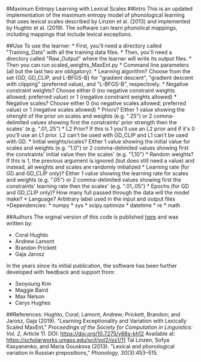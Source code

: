 #Maximum Entropy Learning with Lexical Scales
##Intro
This is an updated implementation of the maximum entropy model of phonological learning that uses lexical scales described by Linzen et al. (2013) and implemented by Hughto et al. (2019).
The software can learn phonolical mappings, including mappings that include lexical exceptions.  

##Use
To use the learner:
	* First, you'll need a directory called "Training_Data" with all the training data files.
	* Then, you'll need a directory called "Raw_Output" where the learner will write its output files.
	* Then you can run scaled_weights_MaxEnt.py
	* Command line parameters (all but the last two are obligatory):
		* Learning algorithm? Choose from the set {GD, GD_CLIP, and L-BFGS-B} for "gradient descent", "gradient descent with clipping" (preferred value), and "L-BFGS-B", respectively.
		* Negative constraint weights? Choose either 0 (no negative constraint weights allowed; preferred value) or 1 (negative constraint weights allowed)
		* Negative scales? Choose either 0 (no negative scales allowed; preferred value) or 1 (negative scales allowed)
		* Priors? Either 1 value showing the strenght of the prior on scales and weights (e.g. ".25") or 2 comma-delimited values showing first the constraints' prior strength then the scales' (e.g. ".01,.25")
		* L2 Prior? If this is 1 you'll use an L2 prior and if it's 0 you'll use an L1 prior. L2 can't be used with GD_CLIP and L1 can't be used with GD.
		* Initial weights/scales? Either 1 value showing the initial value for scales and weights (e.g. "1.0") or 2 comma-delimited values showing first the constraints' initial value then the scales' (e.g. "1,10")
		* Random weights? If this is 1, the previous argument is ignored (but does still need a value) and instead, all weights and scales are randomly initialized
		* Learning rate (for GD and GD_CLIP only)? Either 1 value showing the learning rate for scales and weights (e.g. ".05") or 2 comma-delimited values showing first the constraints' learning rate then the scales' (e.g. ".01,.05")
		* Epochs (for GD and GD_CLIP only)? How many full passed through the data will the model make?
		* Language? Arbitrary label used in the input and output files
	*Dependencies:
		* numpy
		* sys
		* scipy.optimize
		* datetime
		* re
		* math

##Authors
The orginal version of this code is published [here](https://github.com/chughto/Lexically-Scaled-MaxEnt) and was written by:

* Coral Hughto
* Andrew Lamont
* Brandon Prickett
* Gaja Jarosz

In the years since its initial publication, the software has been further developed with feedback and support from:

* Seoyoung Kim
* Maggie Baird
* Max Nelson
* Cerys Hughes

##References:
Hughto, Coral; Lamont, Andrew; Prickett, Brandon; and Jarosz, Gaja (2019). "Learning Exceptionality and Variation with Lexically Scaled MaxEnt," *Proceedings of the Society for Computation in Linguistics: Vol. 2*, Article 11. DOI: https://doi.org/10.7275/y68s-kh12 Available at: https://scholarworks.umass.edu/scil/vol2/iss1/11
Tal Linzen, Sofya Kasyanenko, and Maria Gouskova (2013). "Lexical and phonological variation in Russian prepositions," *Phonology, 30(3)*:453–515.
